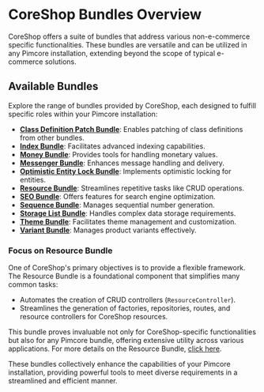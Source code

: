 # CoreShop Bundles Overview

CoreShop offers a suite of bundles that address various non-e-commerce specific functionalities. These bundles are versatile and can be utilized in any Pimcore installation, extending beyond the scope of typical e-commerce solutions.

## Available Bundles

Explore the range of bundles provided by CoreShop, each designed to fulfill specific roles within your Pimcore installation:

- **[Class Definition Patch Bundle](./ClassDefinitionPatch_Bundle.md)**: Enables patching of class definitions from other bundles.
- **[Index Bundle](./Index_Bundle.md)**: Facilitates advanced indexing capabilities.
- **[Money Bundle](./Money_Bundle.md)**: Provides tools for handling monetary values.
- **[Messenger Bundle](./Messenger_Bundle.md)**: Enhances message handling and delivery.
- **[Optimistic Entity Lock Bundle](./OptimisticEntityLock_Bundle.md)**: Implements optimistic locking for entities.
- **[Resource Bundle](./Resource_Bundle.md)**: Streamlines repetitive tasks like CRUD operations.
- **[SEO Bundle](./SEO_Bundle.md)**: Offers features for search engine optimization.
- **[Sequence Bundle](./Sequence_Bundle.md)**: Manages sequential number generation.
- **[Storage List Bundle](./StorageList_Bundle.md)**: Handles complex data storage requirements.
- **[Theme Bundle](./Theme_Bundle.md)**: Facilitates theme management and customization.
- **[Variant Bundle](./Variant_Bundle.md)**: Manages product variants effectively.

### Focus on Resource Bundle

One of CoreShop's primary objectives is to provide a flexible framework. The Resource Bundle is a foundational component that simplifies many common tasks:

- Automates the creation of CRUD controllers (`ResourceController`).
- Streamlines the generation of factories, repositories, routes, and resource controllers for CoreShop resources.

This bundle proves invaluable not only for CoreShop-specific functionalities but also for any Pimcore bundle, offering extensive utility across various applications. For more details on the Resource Bundle, [click here](./Resource_Bundle).

These bundles collectively enhance the capabilities of your Pimcore installation, providing powerful tools to meet diverse requirements in a streamlined and efficient manner.
